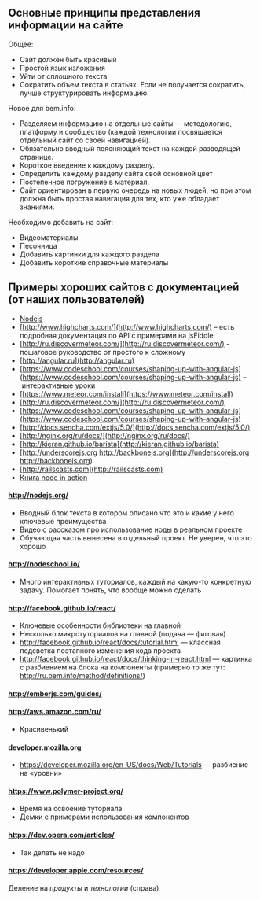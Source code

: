## Основные принципы представления информации на сайте

Общее:
* Сайт должен быть красивый
* Простой язык изложения
* Уйти от сплошного текста
* Сократить объем текста в статьях. Если не получается сократить, лучше структурировать информацию.

Новое для bem.info:
* Разделяем информацию на отдельные сайты — методологию, платформу и сообщество (каждой технологии посвящается отдельный сайт со своей навигацией).
* Обязательно вводный поясняющий текст на каждой разводящей странице.
* Короткое введение к каждому разделу.
* Определить каждому разделу сайта свой основной цвет
* Постепенное погружение в материал.
* Сайт ориентирован в первую очередь на новых людей, но при этом должна быть простая навигация для тех, кто уже обладает знаниями.

Необходимо добавить на сайт:
* Видеоматериалы
* Песочница
* Добавить картинки для каждого раздела
* Добавить короткие справочные материалы


## Примеры хороших сайтов с документацией (от наших пользователей)

* [Nodejs](nodejs.org)
* [http://www.highcharts.com/](http://www.highcharts.com/) – есть подробная документация по API с примерами на jsFiddle
* [http://ru.discovermeteor.com/](http://ru.discovermeteor.com/) - пошаговое руководство от простого к сложному
* [http://angular.ru](http://angular.ru)
* [https://www.codeschool.com/courses/shaping-up-with-angular-js](https://www.codeschool.com/courses/shaping-up-with-angular-js) – интерактивные уроки
* [https://www.meteor.com/install](https://www.meteor.com/install)
* [http://ru.discovermeteor.com/](http://ru.discovermeteor.com/)
* [https://www.codeschool.com/courses/shaping-up-with-angular-js](https://www.codeschool.com/courses/shaping-up-with-angular-js)
* [http://docs.sencha.com/extjs/5.0/](http://docs.sencha.com/extjs/5.0/)
* [http://nginx.org/ru/docs/](http://nginx.org/ru/docs/)
* [http://kieran.github.io/barista](http://kieran.github.io/barista)
* [http://underscorejs.org http://backbonejs.org](http://underscorejs.org http://backbonejs.org)
* [http://railscasts.com](http://railscasts.com)
* [Книга node in action](http://guides.rubyonrails.org)

#### http://nodejs.org/

* Вводный блок текста в котором описано что это и какие у него ключевые преимущества
* Видео с рассказом про использование ноды в реальном проекте
* Обучающая часть вынесена в отдельный проект. Не уверен, что это хорошо

#### http://nodeschool.io/

* Много интерактивных туториалов, каждый на какую-то конкретную задачу. Помогает понять, что вообще можно сделать

#### http://facebook.github.io/react/

* Ключевые особенности библиотеки на главной
* Несколько микротуториалов на главной (подача — фиговая)
* http://facebook.github.io/react/docs/tutorial.html — классная подсветка поэтапного изменения кода проекта
* http://facebook.github.io/react/docs/thinking-in-react.html — картинка с разбиением на блока на компоненты (примерно то же тут: http://ru.bem.info/method/definitions/)

#### http://emberjs.com/guides/
#### http://aws.amazon.com/ru/

* Красивенький

#### developer.mozilla.org

* https://developer.mozilla.org/en-US/docs/Web/Tutorials — разбиение на «уровни»

#### https://www.polymer-project.org/

* Время на освоение туториала
* Демки с примерами использования компонентов

#### https://dev.opera.com/articles/
* Так делать не надо

#### https://developer.apple.com/resources/

Деление на *продукты* и *технологии* (справа)
